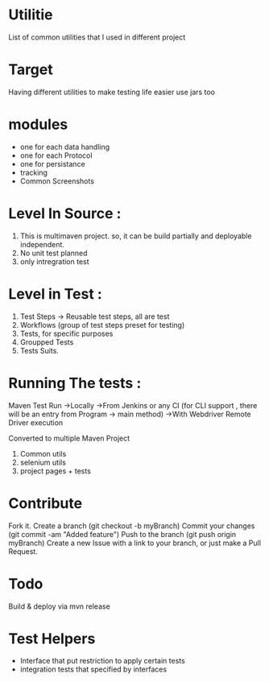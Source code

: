# Utilitie
List of common utilities that I used in different project 

# Target 
Having different utilities to make testing life easier 
use jars too

# modules
- one for each data handling 
- one for each Protocol 
- one for persistance
- tracking 
- Common Screenshots 

# Level In Source :
1. This is multimaven project. so, it can be build partially and deployable independent. 
2. No unit test planned
3. only intregration test 

# Level in Test :
1. Test Steps -> Reusable test steps, all are test
2. Workflows (group of test steps preset for testing)
3. Tests, for specific purposes
4. Groupped Tests
5. Tests Suits.


# Running The tests :
Maven Test Run
    ->Locally
    ->From Jenkins or any CI (for CLI support , there will be an entry from Program -> main method)
    ->With Webdriver Remote Driver execution


Converted to multiple Maven Project
 1. Common utils
 2. selenium utils
 3. project pages + tests

# Contribute
Fork it.
Create a branch (git checkout -b myBranch)
Commit your changes (git commit -am "Added feature")
Push to the branch (git push origin myBranch)
Create a new Issue with a link to your branch, or just make a Pull Request.

# Todo 
Build & deploy via mvn release 

# Test Helpers
 - Interface that put restriction to apply certain tests
 - integration tests that specified by interfaces
